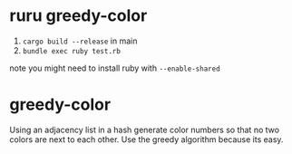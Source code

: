 # ruru greedy-color

1. `cargo build --release` in main
2. `bundle exec ruby test.rb`

note you might need to install ruby with `--enable-shared`

# greedy-color

Using an adjacency list in a hash generate color numbers so that no two
colors are next to each other. Use the greedy algorithm because its easy.

